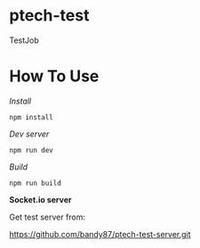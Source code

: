 # ptech-test
TestJob

# How To Use

*Install*

`npm install`

*Dev server*

`npm run dev`

*Build*

`npm run build`

**Socket.io server**

Get test server from:

https://github.com/bandy87/ptech-test-server.git


